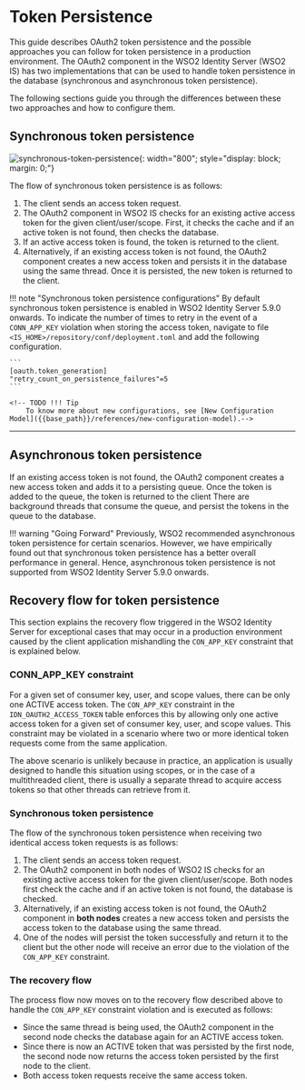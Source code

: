# Token Persistence

This guide describes OAuth2 token persistence and the possible approaches you can follow for token persistence in a production environment. The OAuth2 component in the WSO2 Identity Server (WSO2 IS) has two implementations that can be used to handle token persistence in the database (synchronous and asynchronous token persistence).

The following sections guide you through the differences between these two approaches and how to configure them.

## Synchronous token persistence

![synchronous-token-persistence]({{base_path}}/assets/img/setup/secure/token-persistence.png){: width="800"; style="display: block; margin: 0;"}

The flow of synchronous token persistence is as follows:

1. The client sends an access token request.
2. The OAuth2 component in WSO2 IS checks for an existing active access token for the given client/user/scope. First, it checks the cache and if an active token is not found, then checks the database.
3. If an active access token is found, the token is returned to the client.
4. Alternatively, if an existing access token is not found, the OAuth2 component creates a new access token and persists it in the database using the same thread. Once it is persisted, the new token is returned to the client.

!!! note "Synchronous token persistence configurations"
    By default synchronous token persistence is enabled in WSO2 Identity Server 5.9.0 onwards. To indicate the number of times to retry in the event of a `CONN_APP_KEY` violation when storing the access token, navigate to file `<IS_HOME>/repository/conf/deployment.toml` and add the following configuration.

    ```
    [oauth.token_generation]
    "retry_count_on_persistence_failures"=5
    ```
    
    <!-- TODO !!! Tip
        To know more about new configurations, see [New Configuration Model]({{base_path}}/references/new-configuration-model).-->

---

## Asynchronous token persistence

If an existing access token is not found, the OAuth2 component creates a new access token and adds it to a persisting queue. Once the token is added to the queue, the token is returned to the client There are background threads that consume the queue, and persist the tokens in the queue to the database.

!!! warning "Going Forward"
    Previously, WSO2 recommended asynchronous token persistence for certain scenarios. However, we have empirically found out that synchronous token persistence has a better overall performance in general. Hence, asynchronous token persistence is not supported from WSO2 Identity Server 5.9.0 onwards.

## Recovery flow for token persistence

This section explains the recovery flow triggered in the WSO2 Identity Server for exceptional cases that may occur in a production environment caused by the client application mishandling the `CON_APP_KEY` constraint that is explained below.

### CONN\_APP\_KEY constraint

For a given set of consumer key, user, and scope values, there can be only one ACTIVE access token. The `CON_APP_KEY` constraint in the `IDN_OAUTH2_ACCESS_TOKEN` table enforces this by allowing only one active access token for a given set of consumer key, user, and scope values. This constraint may be violated in a scenario where two or more identical token requests come from the
same application.

The above scenario is unlikely because in practice, an application is usually designed to handle this situation using scopes, or in the case of a multithreaded client, there is usually a separate thread to acquire access tokens so that other threads can retrieve from it.

### Synchronous token persistence

The flow of the synchronous token persistence when receiving two identical access token requests is as follows:

1. The client sends an access token request.
2. The OAuth2 component in both nodes of WSO2 IS checks for an existing active access token for the given client/user/scope. Both nodes first check the cache and if an active token is not found, the database is checked.
3. Alternatively, if an existing access token is not found, the OAuth2 component in **both nodes** creates a new access token and persists the access token to the database using the same thread.
4. One of the nodes will persist the token successfully and return it to the client but the other node will receive an error due to the violation of the `CON_APP_KEY` constraint.

### The recovery flow

The process flow now moves on to the recovery flow described above to handle the `CON_APP_KEY` constraint violation and is executed as follows:

- Since the same thread is being used, the OAuth2 component in the second node checks the database again for an ACTIVE access token.
- Since there is now an ACTIVE token that was persisted by the first node, the second node now returns the access token persisted by the first node to the client.
- Both access token requests receive the same access token.
